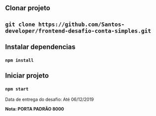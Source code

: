 ## Clonar projeto

## `git clone https://github.com/Santos-developer/frontend-desafio-conta-simples.git`

## Instalar dependencias
### `npm install`

## Iniciar projeto
### `npm start`

Data de entrega do desafio: Até 06/12/2019

**Nota: PORTA PADRÃO 8000**